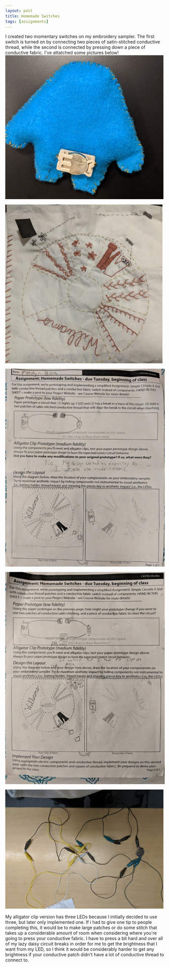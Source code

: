 ```yaml
---
layout: post
title: Homemade Switches 
tags: [assignments]
---
```

I created two momentary switches on my embroidery sampler. The first switch is turned on by connecting two pieces of satin-stitched conductive thread, while the second is connected by pressing down a piece of conductive fabric. 
I've attatched some pictures below!
![front of embroider which has two switches](https://github.com/Katelyn-H/Katelyn-H.github.io/blob/master/img/PicsArt_10-01-09.10.11.jpg)

![Back of embroider which has battery](https://github.com/Katelyn-H/Katelyn-H.github.io/blob/master/img/PicsArt_10-08-07.35.43.jpg)

![Worksheet part 1](https://github.com/Katelyn-H/Katelyn-H.github.io/blob/master/img/PicsArt_10-08-07.39.59.jpg)

![Worksheet part 2](https://github.com/Katelyn-H/Katelyn-H.github.io/blob/master/img/PicsArt_10-08-07.39.09.jpg)

![Alligator clip version](https://github.com/Katelyn-H/Katelyn-H.github.io/blob/master/img/PicsArt_10-08-07.40.34.jpg)


My alligator clip version has three LEDs because I initially decided to use three, but later only implemented one. 
If i had to give one tip to people completing this, it would be to make large patches or do some stitch that takes up a considerable amount of room when considering where you're going to press your conductive fabric. I have to press a bit hard and over all of my lazy daisy circuit breaks in order for me to get the brightness that I want from my LED, so I think it would be considerably harder to get any brightness if your conductive patch didn't have a lot of conductive thread to connect to. 
